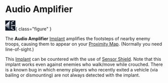 # Audio Amplifier

![](../images/Audio_amplifier.gif){ class="figure" }

The **Audio Amplifier**
[Implant](index.md) amplifies the footsteps of nearby enemy troops, causing
them to appear on your [Proximity Map](../terminology/Proximity_Map.md).
(Normally you need line-of-sight.)

This [Implant](index.md) can be countered with the use of
[Sensor Shield](Sensor_Shield.md). Note that this implant works even against
enemies who walk/move while crouched. There is a known bug in which enemy
players who recently exited a vehicle (via bailing or dismounting) are not
always detected with the implant.
